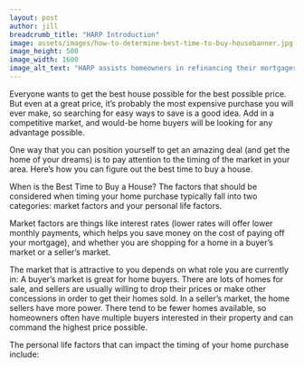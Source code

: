 ```yaml
---
layout: post
author: jill
breadcrumb_title: "HARP Introduction"
image: assets/images/how-to-determine-best-time-to-buy-housebanner.jpg
image_height: 500
image_width: 1600
image_alt_text: "HARP assists homeowners in refinancing their mortgages."
---
```

Everyone wants to get the best house possible for the best possible price. But even at a great price, it’s probably the most expensive purchase you will ever make, so searching for easy ways to save is a good idea. Add in a competitive market, and would-be home buyers will be looking for any advantage possible.

One way that you can position yourself to get an amazing deal (and get the home of your dreams) is to pay attention to the timing of the market in your area. Here’s how you can figure out the best time to buy a house.

When is the Best Time to Buy a House?
The factors that should be considered when timing your home purchase typically fall into two categories: market factors and your personal life factors.

Market factors are things like interest rates (lower rates will offer lower monthly payments, which helps you save money on the cost of paying off your mortgage), and whether you are shopping for a home in a buyer’s market or a seller’s market.

The market that is attractive to you depends on what role you are currently in: A buyer’s market is great for home buyers. There are lots of homes for sale, and sellers are usually willing to drop their prices or make other concessions in order to get their homes sold. In a seller’s market, the home sellers have more power. There tend to be fewer homes available, so homeowners often have multiple buyers interested in their property and can command the highest price possible.

The personal life factors that can impact the timing of your home purchase include: